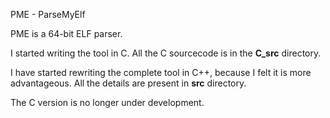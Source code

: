 PME - ParseMyElf

PME is a 64-bit ELF parser. 

I started writing the tool in C. All the C sourcecode is in the **C_src** directory. 

I have started rewriting the complete tool in C++, because I felt it is more advantageous. All the details are present in **src** directory. 

The C version is no longer under development. 
